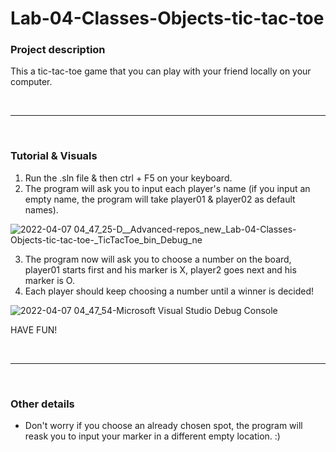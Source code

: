 # Lab-04-Classes-Objects-tic-tac-toe

### Project description

This a tic-tac-toe game that you can play with your friend locally on your computer.

<br><hr><br>

### Tutorial & Visuals
1. Run the .sln file & then ctrl + F5 on your keyboard.  
2. The program will ask you to input each player's name (if you input an empty name, the program will take player01 & player02 as default names).  
 
![2022-04-07 04_47_25-D__Advanced-repos_new_Lab-04-Classes-Objects-tic-tac-toe-_TicTacToe_bin_Debug_ne](https://user-images.githubusercontent.com/70282602/162103925-02315baf-8ef6-4aa0-bea0-9c3b8075580d.png)

3. The program now will ask you to choose a number on the board, player01 starts first and his marker is X, player2 goes next and his marker is O.  
4. Each player should keep choosing a number until a winner is decided!  

![2022-04-07 04_47_54-Microsoft Visual Studio Debug Console](https://user-images.githubusercontent.com/70282602/162103985-8e8da97f-7928-4ca5-a466-089ddb628760.png)


HAVE FUN!

<br><hr><br>

### Other details
- Don't worry if you choose an already chosen spot, the program will reask you to input your marker in a different empty location. :)  
